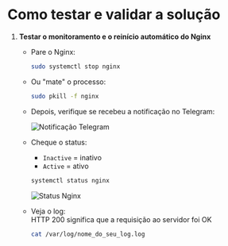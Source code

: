 # Como testar e validar a solução

1. **Testar o monitoramento e o reinício automático do Nginx**

   - Pare o Nginx:
     ```bash
     sudo systemctl stop nginx
     ```

   - Ou "mate" o processo:
     ```bash
     sudo pkill -f nginx
     ```

   - Depois, verifique se recebeu a notificação no Telegram:

     ![Notificação Telegram](https://github.com/user-attachments/assets/4fa32979-b686-4adf-a815-3743eeb4796d)


   - Cheque o status:
     - `Inactive` = inativo
     - `Active` = ativo
     ```bash
     systemctl status nginx
     ```

     ![Status Nginx](https://github.com/user-attachments/assets/43533510-d8cb-4e12-97dc-c7dd04288049)


   - Veja o log:  
     HTTP 200 significa que a requisição ao servidor foi OK
     ```bash
     cat /var/log/nome_do_seu_log.log
     ```
